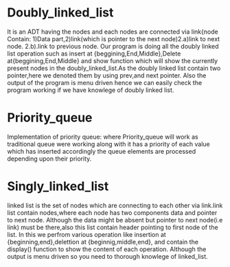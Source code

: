 # Doubly_linked_list
It is an ADT having the nodes and each nodes are connected via link{node Contain: 1)Data part,2)link(which is pointer to the next node)2.a)link to next node. 2.b).link to previous node.
Our program is doing all the doubly linked list operation such as insert at {beggining,End,Middle},Delete at{beggining,End,Middle} and show function which will show the currently present nodes in the doubly_linked_list.As the doubly linked list contain two pointer,here we denoted them by using prev,and next pointer.
Also the output of the program is menu driven hence we can easily check the program working if we have knowlege of doubly linked list.

# Priority_queue
Implementation of priority queue:
where Priority_queue will work as traditional queue were working along with it has a priority of each value which has inserted accordingly the queue elements are processed depending upon their priority.


# Singly_linked_list
linked list is the set of nodes which are connecting to each other via link.link list contain nodes,where each node has two components data and pointer to next node.
Although the data might be absent but pointer to next node(i.e link) must be there,also this list contain header pointing to first node of the list.
In this we perfrom various operation like insertion at {beginning,end},delettion at {beginnig,middle,end}, and contain the display()  function to show the content of each operation. Although the output is menu driven so you need to thorough knowlege of linked_list.


